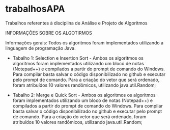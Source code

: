 # trabalhosAPA
Trabalhos referentes à disciplina de Análise e Projeto de Algoritmos

INFORMAÇÕES SOBRE OS ALGOTIRMOS

Informações gerais:
Todos os algoritmos foram implementados utilizando a linguagem de programação Java.

- Tabalho 1: Selection e Insertion Sort - 
Ambos os algoritmos os algoritmos foram implementados utilizando um bloco de notas (Notepad++) e compilados a partir do prompt de comando do Windows. Para compilar basta salvar o código disponibilizado no github e executar pelo prompt de comando. Para a criação do vetor que será ordenado, foram atribuídos 10 valores randômicos, utilizando java.util.Random;

- Tabalho 2: Merge e Quick Sort - 
Ambos os algoritmos os algoritmos foram implementados utilizando um bloco de notas (Notepad++) e compilados a partir do prompt de comando do Windows. Para compilar basta salvar o código disponibilizado no github e executar pelo prompt de comando. Para a criação do vetor que será ordenado, foram atribuídos 10 valores randômicos, utilizando java.util.Random;
